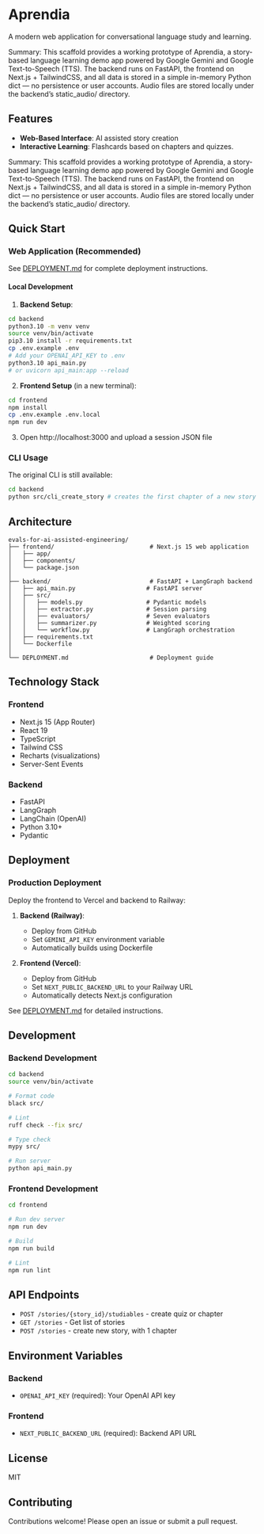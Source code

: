 # Aprendia

A modern web application for conversational language study and learning.

Summary: This scaffold provides a working prototype of Aprendia, a story-based language learning demo app powered by Google Gemini and Google Text-to-Speech (TTS). The backend runs on FastAPI, the frontend on Next.js + TailwindCSS, and all data is stored in a simple in-memory Python dict — no persistence or user accounts. Audio files are stored locally under the backend’s static_audio/ directory.

## Features

- **Web-Based Interface**: AI assisted story creation
- **Interactive Learning**: Flashcards based on chapters and quizzes.


Summary: This scaffold provides a working prototype of Aprendia, a story-based language learning demo app powered by Google Gemini and Google Text-to-Speech (TTS). The backend runs on FastAPI, the frontend on Next.js + TailwindCSS, and all data is stored in a simple in-memory Python dict — no persistence or user accounts. Audio files are stored locally under the backend’s static_audio/ directory.

## Quick Start

### Web Application (Recommended)

See [DEPLOYMENT.md](DEPLOYMENT.md) for complete deployment instructions.

#### Local Development

1. **Backend Setup**:
```bash
cd backend
python3.10 -m venv venv
source venv/bin/activate
pip3.10 install -r requirements.txt
cp .env.example .env
# Add your OPENAI_API_KEY to .env
python3.10 api_main.py
# or uvicorn api_main:app --reload
```

2. **Frontend Setup** (in a new terminal):
```bash
cd frontend
npm install
cp .env.example .env.local
npm run dev
```

3. Open http://localhost:3000 and upload a session JSON file

### CLI Usage

The original CLI is still available:

```bash
cd backend
python src/cli_create_story # creates the first chapter of a new story
```

## Architecture

```
evals-for-ai-assisted-engineering/
├── frontend/                           # Next.js 15 web application
│   ├── app/
│   ├── components/
│   └── package.json
│
├── backend/                            # FastAPI + LangGraph backend
│   ├── api_main.py                    # FastAPI server
│   ├── src/
│   │   ├── models.py                  # Pydantic models
│   │   ├── extractor.py               # Session parsing
│   │   ├── evaluators/                # Seven evaluators
│   │   ├── summarizer.py              # Weighted scoring
│   │   └── workflow.py                # LangGraph orchestration
│   ├── requirements.txt
│   └── Dockerfile
│
└── DEPLOYMENT.md                       # Deployment guide
```

## Technology Stack

### Frontend
- Next.js 15 (App Router)
- React 19
- TypeScript
- Tailwind CSS
- Recharts (visualizations)
- Server-Sent Events

### Backend
- FastAPI
- LangGraph
- LangChain (OpenAI)
- Python 3.10+
- Pydantic


## Deployment

### Production Deployment

Deploy the frontend to Vercel and backend to Railway:

1. **Backend (Railway)**:
   - Deploy from GitHub
   - Set `GEMINI_API_KEY` environment variable
   - Automatically builds using Dockerfile

2. **Frontend (Vercel)**:
   - Deploy from GitHub
   - Set `NEXT_PUBLIC_BACKEND_URL` to your Railway URL
   - Automatically detects Next.js configuration

See [DEPLOYMENT.md](DEPLOYMENT.md) for detailed instructions.

## Development

### Backend Development

```bash
cd backend
source venv/bin/activate

# Format code
black src/

# Lint
ruff check --fix src/

# Type check
mypy src/

# Run server
python api_main.py
```

### Frontend Development

```bash
cd frontend

# Run dev server
npm run dev

# Build
npm run build

# Lint
npm run lint
```

## API Endpoints

- `POST /stories/{story_id}/studiables` - create quiz or chapter
- `GET /stories` - Get list of stories
- `POST /stories` - create new story, with 1 chapter

## Environment Variables

### Backend
- `OPENAI_API_KEY` (required): Your OpenAI API key

### Frontend
- `NEXT_PUBLIC_BACKEND_URL` (required): Backend API URL

## License

MIT

## Contributing

Contributions welcome! Please open an issue or submit a pull request.